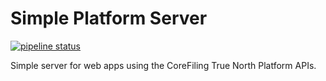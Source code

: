 Simple Platform Server
======================

[![pipeline status](https://gitlab.int.corefiling.com/labs/simple-platform-server/badges/develop/pipeline.svg)](https://gitlab.int.corefiling.com/labs/simple-platform-server/commits/develop)


Simple server for web apps using the CoreFiling True North Platform APIs.
